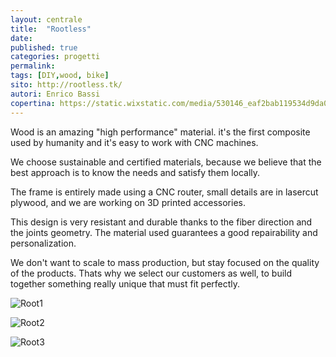 ```yaml
---
layout: centrale
title:  "Rootless"
date:   
published: true
categories: progetti
permalink:
tags: [DIY,wood, bike]
sito: http://rootless.tk/
autori: Enrico Bassi
copertina: https://static.wixstatic.com/media/530146_eaf2bab119534d9da04442a5f9a0ee0c.jpg/v1/fill/w_1052,h_701,al_c,q_90,usm_0.66_1.00_0.01/530146_eaf2bab119534d9da04442a5f9a0ee0c.webp
---
```

Wood is an amazing "high performance" material. it's the first composite used by humanity and it's easy to work with CNC machines.

We choose sustainable and certified materials, because we believe that the best approach is to know the needs and satisfy them locally.
 
The frame is entirely made using a CNC router, small details are in lasercut plywood, and we are working on 3D printed accessories.

This design is very resistant and durable thanks to the fiber direction and the joints geometry. The material used guarantees a good repairability and personalization.

We don't want to scale to mass production, but stay focused on the quality of the products. Thats why we select our customers as well, to build together something really unique that must fit perfectly.


![Root1](https://static.wixstatic.com/media/530146_aa172c75ed68425abb265b2355d27fea.jpg/v1/fill/w_1052,h_701,al_c,q_90,usm_0.66_1.00_0.01/530146_aa172c75ed68425abb265b2355d27fea.webp)

![Root2](https://static.wixstatic.com/media/530146_fe121b46d35046fbb7d344a1f820861e.jpg/v1/fill/w_1052,h_701,al_c,q_90,usm_0.66_1.00_0.01/530146_fe121b46d35046fbb7d344a1f820861e.webp)

![Root3](https://static.wixstatic.com/media/530146_4ee7d0e4e5b74a2fb91f865c6c4c4c5d.jpg/v1/fill/w_1052,h_701,al_c,q_90,usm_0.66_1.00_0.01/530146_4ee7d0e4e5b74a2fb91f865c6c4c4c5d.webp)
